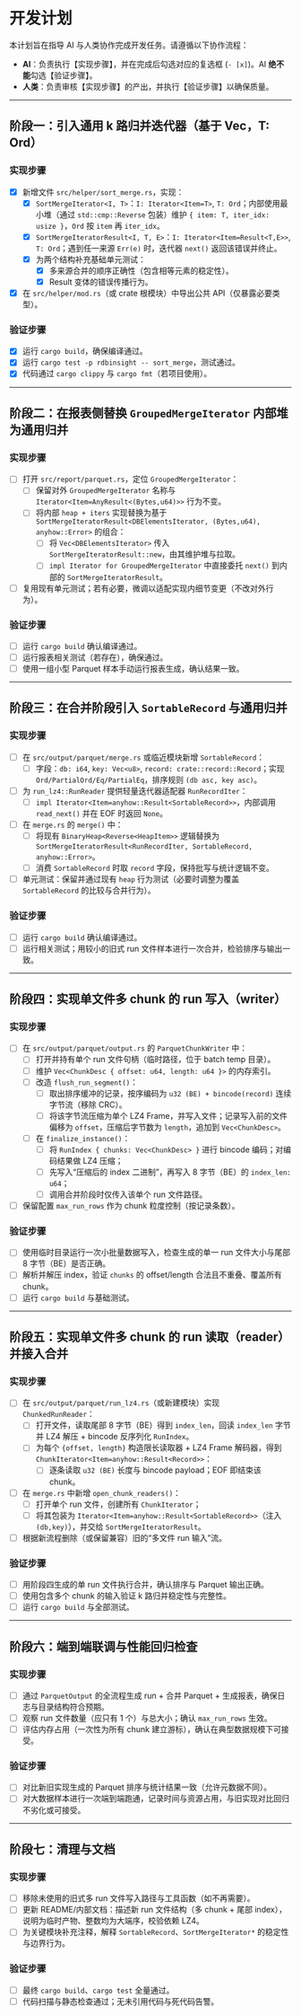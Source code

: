# 开发计划

本计划旨在指导 AI 与人类协作完成开发任务。请遵循以下协作流程：

- **AI**：负责执行【实现步骤】，并在完成后勾选对应的复选框 (`- [x]`)。AI **绝不能**勾选【验证步骤】。
- **人类**：负责审核【实现步骤】的产出，并执行【验证步骤】以确保质量。

---

## 阶段一：引入通用 k 路归并迭代器（基于 Vec<Iterator>，T: Ord）

### 实现步骤

- [x] 新增文件 `src/helper/sort_merge.rs`，实现：
  - [x] `SortMergeIterator<I, T>`：`I: Iterator<Item=T>`, `T: Ord`；内部使用最小堆（通过 `std::cmp::Reverse` 包装）维护 `{ item: T, iter_idx: usize }`，`Ord` 按 `item` 再 `iter_idx`。
  - [x] `SortMergeIteratorResult<I, T, E>`：`I: Iterator<Item=Result<T,E>>`, `T: Ord`；遇到任一来源 `Err(e)` 时，迭代器 `next()` 返回该错误并终止。
  - [x] 为两个结构补充基础单元测试：
    - [x] 多来源合并的顺序正确性（包含相等元素的稳定性）。
    - [x] Result 变体的错误传播行为。
- [x] 在 `src/helper/mod.rs`（或 crate 根模块）中导出公共 API（仅暴露必要类型）。

### 验证步骤

- [x] 运行 `cargo build`，确保编译通过。
- [x] 运行 `cargo test -p rdbinsight -- sort_merge`，测试通过。
- [x] 代码通过 `cargo clippy` 与 `cargo fmt`（若项目使用）。

---

## 阶段二：在报表侧替换 `GroupedMergeIterator` 内部堆为通用归并

### 实现步骤

- [ ] 打开 `src/report/parquet.rs`，定位 `GroupedMergeIterator`：
  - [ ] 保留对外 `GroupedMergeIterator` 名称与 `Iterator<Item=AnyResult<(Bytes,u64)>>` 行为不变。
  - [ ] 将内部 `heap + iters` 实现替换为基于 `SortMergeIteratorResult<DBElementsIterator, (Bytes,u64), anyhow::Error>` 的组合：
    - [ ] 将 `Vec<DBElementsIterator>` 传入 `SortMergeIteratorResult::new`，由其维护堆与拉取。
    - [ ] `impl Iterator for GroupedMergeIterator` 中直接委托 `next()` 到内部的 `SortMergeIteratorResult`。
- [ ] 复用现有单元测试；若有必要，微调以适配实现内细节变更（不改对外行为）。

### 验证步骤

- [ ] 运行 `cargo build` 确认编译通过。
- [ ] 运行报表相关测试（若存在），确保通过。
- [ ] 使用一组小型 Parquet 样本手动运行报表生成，确认结果一致。

---

## 阶段三：在合并阶段引入 `SortableRecord` 与通用归并

### 实现步骤

- [ ] 在 `src/output/parquet/merge.rs` 或临近模块新增 `SortableRecord`：
  - [ ] 字段：`db: i64`, `key: Vec<u8>`, `record: crate::record::Record`；实现 `Ord/PartialOrd/Eq/PartialEq`，排序规则 `(db asc, key asc)`。
- [ ] 为 `run_lz4::RunReader` 提供轻量迭代器适配器 `RunRecordIter`：
  - [ ] `impl Iterator<Item=anyhow::Result<SortableRecord>>`，内部调用 `read_next()` 并在 EOF 时返回 `None`。
- [ ] 在 `merge.rs` 的 `merge()` 中：
  - [ ] 将现有 `BinaryHeap<Reverse<HeapItem>>` 逻辑替换为 `SortMergeIteratorResult<RunRecordIter, SortableRecord, anyhow::Error>`。
  - [ ] 消费 `SortableRecord` 时取 `record` 字段，保持批写与统计逻辑不变。
- [ ] 单元测试：保留并通过现有 `heap` 行为测试（必要时调整为覆盖 `SortableRecord` 的比较与合并行为）。

### 验证步骤

- [ ] 运行 `cargo build` 确认编译通过。
- [ ] 运行相关测试；用较小的旧式 run 文件样本进行一次合并，检验排序与输出一致。

---

## 阶段四：实现单文件多 chunk 的 run 写入（writer）

### 实现步骤

- [ ] 在 `src/output/parquet/output.rs` 的 `ParquetChunkWriter` 中：
  - [ ] 打开并持有单个 run 文件句柄（临时路径，位于 batch temp 目录）。
  - [ ] 维护 `Vec<ChunkDesc { offset: u64, length: u64 }>` 的内存索引。
  - [ ] 改造 `flush_run_segment()`：
    - [ ] 取出排序缓冲的记录，按序编码为 `u32 (BE) + bincode(record)` 连续字节流（移除 CRC）。
    - [ ] 将该字节流压缩为单个 LZ4 Frame，并写入文件；记录写入前的文件偏移为 `offset`，压缩后字节数为 `length`，追加到 `Vec<ChunkDesc>`。
  - [ ] 在 `finalize_instance()`：
    - [ ] 将 `RunIndex { chunks: Vec<ChunkDesc> }` 进行 bincode 编码；对编码结果做 LZ4 压缩；
    - [ ] 先写入“压缩后的 index 二进制”，再写入 8 字节（BE）的 `index_len: u64`；
    - [ ] 调用合并阶段时仅传入该单个 run 文件路径。
- [ ] 保留配置 `max_run_rows` 作为 chunk 粒度控制（按记录条数）。

### 验证步骤

- [ ] 使用临时目录运行一次小批量数据写入，检查生成的单一 run 文件大小与尾部 8 字节（BE）是否正确。
- [ ] 解析并解压 index，验证 `chunks` 的 offset/length 合法且不重叠、覆盖所有 chunk。
- [ ] 运行 `cargo build` 与基础测试。

---

## 阶段五：实现单文件多 chunk 的 run 读取（reader）并接入合并

### 实现步骤

- [ ] 在 `src/output/parquet/run_lz4.rs`（或新建模块）实现 `ChunkedRunReader`：
  - [ ] 打开文件，读取尾部 8 字节（BE）得到 `index_len`，回读 `index_len` 字节并 LZ4 解压 + bincode 反序列化 `RunIndex`。
  - [ ] 为每个 `{offset, length}` 构造限长读取器 + LZ4 Frame 解码器，得到 `ChunkIterator<Item=anyhow::Result<Record>>`：
    - [ ] 逐条读取 `u32 (BE)` 长度与 bincode payload；EOF 即结束该 chunk。
- [ ] 在 `merge.rs` 中新增 `open_chunk_readers()`：
  - [ ] 打开单个 run 文件，创建所有 `ChunkIterator`；
  - [ ] 将其包装为 `Iterator<Item=anyhow::Result<SortableRecord>>`（注入 `(db,key)`），并交给 `SortMergeIteratorResult`。
- [ ] 根据新流程删除（或保留兼容）旧的“多文件 run 输入”流。

### 验证步骤

- [ ] 用阶段四生成的单 run 文件执行合并，确认排序与 Parquet 输出正确。
- [ ] 使用包含多个 chunk 的输入验证 k 路归并稳定性与完整性。
- [ ] 运行 `cargo build` 与全部测试。

---

## 阶段六：端到端联调与性能回归检查

### 实现步骤

- [ ] 通过 `ParquetOutput` 的全流程生成 run + 合并 Parquet + 生成报表，确保日志与目录结构符合预期。
- [ ] 观察 run 文件数量（应只有 1 个）与总大小；确认 `max_run_rows` 生效。
- [ ] 评估内存占用（一次性为所有 chunk 建立游标），确认在典型数据规模下可接受。

### 验证步骤

- [ ] 对比新旧实现生成的 Parquet 排序与统计结果一致（允许元数据不同）。
- [ ] 对大数据样本进行一次端到端跑通，记录时间与资源占用，与旧实现对比回归不劣化或可接受。

---

## 阶段七：清理与文档

### 实现步骤

- [ ] 移除未使用的旧式多 run 文件写入路径与工具函数（如不再需要）。
- [ ] 更新 README/内部文档：描述新 run 文件结构（多 chunk + 尾部 index），说明为临时产物、整数均为大端序，校验依赖 LZ4。
- [ ] 为关键模块补充注释，解释 `SortableRecord`、`SortMergeIterator*` 的稳定性与边界行为。

### 验证步骤

- [ ] 最终 `cargo build`、`cargo test` 全量通过。
- [ ] 代码扫描与静态检查通过；无未引用代码与死代码告警。
